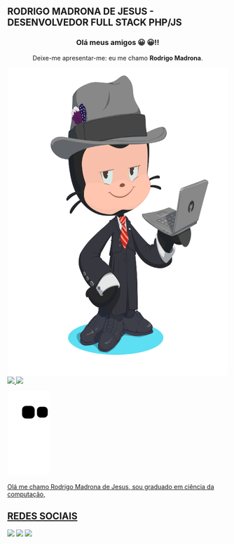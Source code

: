 ## RODRIGO MADRONA DE JESUS - DESENVOLVEDOR FULL STACK PHP/JS

<div align="center">
  <h3> Olá meus amigos 	&#128512;	&#128512;!! </h3>
  <p>Deixe-me apresentar-me: eu me chamo <b>Rodrigo Madrona</b>.</p>
  <img height="700" src="/avatar/octocat-madrona.png"/>
</div>

<div>
<a href="https://github.com/rodrigomadronadejesus">
<img height="180em" src="https://github-readme-stats.vercel.app/api/top-langs/?username=rodrigomadronadejesus&layout=compact&langs_count=8&theme=dracula"/>
<img height="180em" src="https://github-readme-stats.vercel.app/api?username=rodrigomadronadejesus&show_icons=true&theme=dracula&include_all_commits=true&count_private=true"/>
</div>

<!-- Snake Game -->
![snake gif](https://github.com/rodrigomadronadejesus/rodrigomadronadejesus/blob/output/github-contribution-grid-snake.svg)
  
  


  Olá me chamo Rodrigo Madrona de Jesus, sou graduado em ciência da computação,
## REDES SOCIAIS
<!--
[<img src="https://img.shields.io/badge/twitter-%231DA1F2.svg?&style=for-the-badge&logo=twitter&logoColor=white" />](https://twitter.com/USERNAME) 
[<img src="https://img.shields.io/badge/medium-%2312100E.svg?&style=for-the-badge&logo=medium&logoColor=white" />](https://medium.com/USERNAME)
-->
[<img src="https://img.shields.io/badge/linkedin-%230077B5.svg?&style=for-the-badge&logo=linkedin&logoColor=white" />](https://linkedin.com/in/rodrigo-madrona-de-jesus-54a81b22b)
[<img src = "https://img.shields.io/badge/instagram-%23E4405F.svg?&style=for-the-badge&logo=instagram&logoColor=white">](https://www.instagram.com/rodrigomadronadejesus) 
[<img src = "https://img.shields.io/badge/facebook-%231877F2.svg?&style=for-the-badge&logo=facebook&logoColor=white">](https://www.facebook.com/rodrigo.madronadejesus?mibextid=ZbWKwL)
